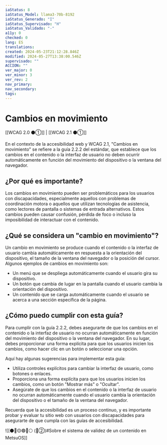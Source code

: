 ```yaml
---
iaStatus: 8
iaStatus_Model: llama3-70b-8192
iaStatus_Generado: "I"
iaStatus_Supervisado: "H"
iaStatus_Validado: "-"
a11y: 0
checked: 0
lang: ES
translations: 
created: 2024-05-23T21:12:28.846Z
modified: 2024-05-27T13:38:00.546Z
supervisado: ""
ACCION: ""
ver_major: 0
ver_minor: 3
ver_rev: 2
nav_primary: 
nav_secondary: 
tags:
---
```

# Cambios en movimiento


[[WCAG 2.0 ⚫①]] | [[WCAG 2.1 ⚫①]]


En el contexto de la accesibilidad web y WCAG 2.1, "Cambios en movimiento" se refiere a la guía 2.2.2 del estándar, que establece que los cambios en el contenido o la interfaz de usuario no deben ocurrir automáticamente en función del movimiento del dispositivo o la ventana del navegador.

## ¿Por qué es importante?

Los cambios en movimiento pueden ser problemáticos para los usuarios con discapacidades, especialmente aquellos con problemas de coordinación motora o aquellos que utilizan tecnologías de asistencia, como lectores de pantalla o sistemas de entrada alternativos. Estos cambios pueden causar confusión, pérdida de foco o incluso la imposibilidad de interactuar con el contenido.

## ¿Qué se considera un "cambio en movimiento"?

Un cambio en movimiento se produce cuando el contenido o la interfaz de usuario cambia automáticamente en respuesta a la orientación del dispositivo, el tamaño de la ventana del navegador o la posición del cursor. Algunos ejemplos de cambios en movimiento son:

* Un menú que se despliega automáticamente cuando el usuario gira su dispositivo.
* Un botón que cambia de lugar en la pantalla cuando el usuario cambia la orientación del dispositivo.
* Un contenido que se carga automáticamente cuando el usuario se acerca a una sección específica de la página.

## ¿Cómo puedo cumplir con esta guía?

Para cumplir con la guía 2.2.2, debes asegurarte de que los cambios en el contenido o la interfaz de usuario no ocurran automáticamente en función del movimiento del dispositivo o la ventana del navegador. En su lugar, debes proporcionar una forma explícita para que los usuarios inicien los cambios, como hacer clic en un botón o seleccionar una opción.

Aquí hay algunas sugerencias para implementar esta guía:

* Utiliza controles explícitos para cambiar la interfaz de usuario, como botones o enlaces.
* Proporciona una forma explícita para que los usuarios inicien los cambios, como un botón "Mostrar más" o "Ocultar".
* Asegúrate de que los cambios en el contenido o la interfaz de usuario no ocurran automáticamente cuando el usuario cambia la orientación del dispositivo o el tamaño de la ventana del navegador.

Recuerda que la accesibilidad es un proceso continuo, y es importante probar y evaluar tu sitio web con usuarios con discapacidades para asegurarte de que cumpla con las guías de accesibilidad.

![[⚫🔴🟡🟢🔵⚪ (🔴②)#Sobre el sistema de validez de un contenido en MetsuOS]]